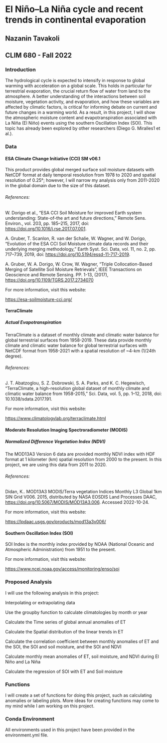 # El Niño–La Niña cycle and recent trends in continental evaporation

## Nazanin Tavakoli

## CLIM 680 - Fall 2022

### Introduction

The hydrological cycle is expected to intensify in response to global warming with acceleration on a global scale. This holds in particular for terrestrial evaporation, the crucial return flow of water from land to the atmosphere. A better understanding of the interactions between soil moisture, vegetation activity, and evaporation, and how these variables are affected by climatic factors, is critical for informing debate on current and future changes in a warming world.
As a result, in this project, I will show the atmospheric moisture content and evapotranspiration associated with La Niña (El Niño) events using the southern Oscillation Index (SOI). This topic has already been explored by other researchers  (Diego G. Miralles1 et al.).

### Data

#### ESA Climate Change Initiative (CCI) SM v06.1
This product provides global merged surface soil moisture datasets with NetCDF format at daily temporal resolution from 1978 to 2020 and spatial resolution of 0.25°; however, I will narrow my analysis only from 2011-2020 in the global domain due to the size of this dataset.

###### References:
W. Dorigo et al., “ESA CCI Soil Moisture for improved Earth system understanding: State-of-the art and future directions,” Remote Sens. Environ., vol. 203, pp. 185–215, 2017, doi: https://doi.org/10.1016/j.rse.2017.07.001.

A. Gruber, T. Scanlon, R. van der Schalie, W. Wagner, and W. Dorigo, “Evolution of the ESA CCI Soil Moisture climate data records and their underlying merging methodology,” Earth Syst. Sci. Data, vol. 11, no. 2, pp. 717–739, 2019, doi: https://doi.org/10.5194/essd-11-717-2019.

A. Gruber, W. A. Dorigo, W. Crow, W. Wagner, “Triple Collocation-Based Merging of Satellite Soil Moisture Retrievals”, IEEE Transactions on Geoscience and Remote Sensing. PP. 1-13, (2017), https://doi.org/10.1109/TGRS.2017.2734070

For more information, visit this website:

https://esa-soilmoisture-cci.org/

#### TerraClimate

##### Actual Evapotranspiration

TerraClimate is a dataset of monthly climate and climatic water balance for global terrestrial surfaces from 1958-2019. These data provide monthly climate and climatic water balance for global terrestrial surfaces with NetCDF format from 1958-2021 with a spatial resolution of ~4-km (1/24th degree).

###### References:

J. T. Abatzoglou, S. Z. Dobrowski, S. A. Parks, and K. C. Hegewisch, “TerraClimate, a high-resolution global dataset of monthly climate and climatic water balance from 1958-2015,” Sci. Data, vol. 5, pp. 1–12, 2018, doi: 10.1038/sdata.2017.191.

For more information, visit this website:

https://www.climatologylab.org/terraclimate.html

#### Moderate Resolution Imaging Spectroradiometer (MODIS)

##### Normalized Difference Vegetation Index (NDVI)

The MOD13A3 Version 6 data are provided monthly NDVI index with HDF format at 1 kilometer (km) spatial resolution from 2000 to the present. In this project, we are using this data from 2011 to 2020.

###### References:

Didan, K.. MOD13A3 MODIS/Terra vegetation Indices Monthly L3 Global 1km SIN Grid V006. 2015, distributed by NASA EOSDIS Land Processes DAAC, https://doi.org/10.5067/MODIS/MOD13A3.006. Accessed 2022-10-24.

For more information, visit this website:

https://lpdaac.usgs.gov/products/mod13a3v006/

#### Southern Oscillation Index (SOI) 

SOI Index is the monthly index provided by NOAA (National Oceanic and Atmospheric Administration) from 1951 to the present.

For more information, visit this website:

https://www.ncei.noaa.gov/access/monitoring/enso/soi

### Proposed Analysis

I will use the following analysis in this project:

Interpolating or extrapolating data

Use the groupby function to calculate climatologies by month or year

Calculate the Time series of global annual anomalies of ET

Calculate the Spatial distribution of the linear trends in ET

Calculate the correlation coefficient between monthly anomalies of ET and the SOI, the SOI and soil moisture, and the SOI and NDVI

Calculate monthly mean anomalies of ET, soil moisture, and NDVI during El Niño and La Niña

Calculate the regression of SOI with ET and Soil moisture

### Functions

I will create a set of functions for doing this project, such as calculating anomalies or labeling plots. More ideas for creating functions may come to my mind while I am working on this project.

### Conda Environment

All environments used in this project have been provided in the environment.yml file.
